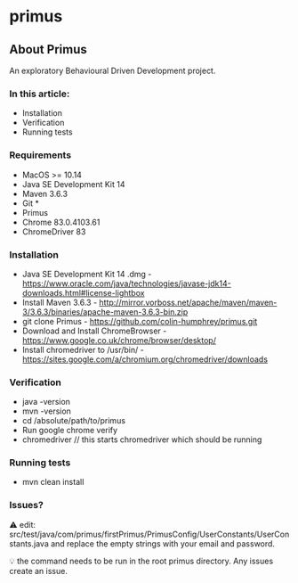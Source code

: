# primus

## About Primus

An exploratory Behavioural Driven Development project.

### In this article:

* Installation
* Verification
* Running tests

### Requirements

* MacOS >= 10.14
* Java SE Development Kit 14
* Maven 3.6.3
* Git *
* Primus
* Chrome 83.0.4103.61
* ChromeDriver 83

### Installation

* Java SE Development Kit 14 .dmg - https://www.oracle.com/java/technologies/javase-jdk14-downloads.html#license-lightbox
* Install Maven 3.6.3 - http://mirror.vorboss.net/apache/maven/maven-3/3.6.3/binaries/apache-maven-3.6.3-bin.zip
* git clone Primus - https://github.com/colin-humphrey/primus.git
* Download and Install ChromeBrowser -  https://www.google.co.uk/chrome/browser/desktop/
* Install chromedriver to /usr/bin/ - https://sites.google.com/a/chromium.org/chromedriver/downloads

### Verification
* java -version
* mvn -version
* cd /absolute/path/to/primus
* Run google chrome verify
* chromedriver // this starts chromedriver which should be running

### Running tests
* mvn clean install

### Issues?
⚠ edit: src/test/java/com/primus/firstPrimus/PrimusConfig/UserConstants/UserConstants.java and replace the empty strings with your email and password.

💡 the command needs to be run in the root primus directory.  Any issues create an issue.
